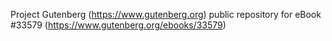 Project Gutenberg (https://www.gutenberg.org) public repository for eBook #33579 (https://www.gutenberg.org/ebooks/33579)
